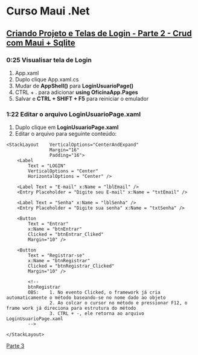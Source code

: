 # Curso Maui .Net

## [Criando Projeto e Telas de Login - Parte 2 - Crud com Maui + Sqlite](https://youtu.be/63MrN1hjOdM?si=pH583ad6nYIKVVbR)

### 0:25 Visualisar tela de Login

1. App.xaml
2. Duplo clique App.xaml.cs
3. Mudar de **AppShell()** para **LoginUsuarioPage()**
4. CTRL + . para adicionar **using OficinaApp.Pages**
5. Salvar e **CTRL + SHIFT + F5** para reiniciar o emulador

### 1:22 Editar o arquivo LoginUsuarioPage.xaml

1. Duplo clique em **LoginUsuarioPage.xaml**
2. Editar o arquivo para seguinte conteúdo:

```
<StackLayout    VerticalOptions="CenterAndExpand"
                Margin="16"
                Padding="16">
    <Label 
        Text = "LOGIN"
        VerticalOptions = "Center"
        HorizontalOptions = "Center" />

    <Label Text = "E-mail" x:Name = "lblEmail" />
    <Entry Placeholder = "Digite seu E-mail" x:Name = "txtEmail" />

    <Label Text = "Senha" x:Name = "lblSenha" />
    <Entry Placeholder = "Digite sua senha" x:Name = "txtSenha" />

    <Button 
        Text = "Entrar"
        x:Name = "btnEntrar"
        Clicked = "btnEntrar_Cliked"
        Margin="10" />

    <Button 
        Text = "Registrar-se"
        x:Name = "btnRegistrar"         
        Clicked = "btnRegistrar_Clicked"
        Margin="10" />
        
        <!--
        btnRegistrar
        OBS:    1. No evento Clicked, o framework já cria automaticamente o método baseando-se no nome dado ao objeto
                2. Ao colcar o cursor no método e pressionar F12, o frame work já direciona para estrutura do método   
                3. CTRL + -, ele retorna ao arquivo LoginUsuarioPage.xaml
        -->   

</StackLayout>
```
[Parte 3](curso-maui-net-p3.md)

<!--
# Curso Maui .Net
## Criando Projeto e Telas de Login - Parte 2 - Crud com Maui + Sqlite
-->